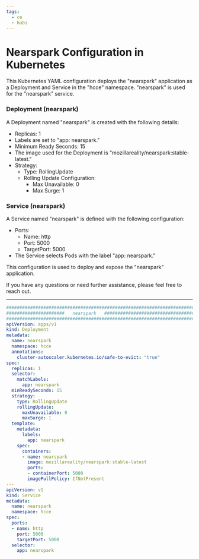 ```yaml
---
tags:
  - ce
  - hubs
---
```

# **Nearspark Configuration in Kubernetes**

This Kubernetes YAML configuration deploys the "nearspark" application as a Deployment and Service in the "hcce" namespace. "nearspark" is used for the "nearspark" service.

### Deployment (nearspark)

A Deployment named "nearspark" is created with the following details:

- Replicas: 1
- Labels are set to "app: nearspark."
- Minimum Ready Seconds: 15
- The image used for the Deployment is "mozillareality/nearspark:stable-latest."
- Strategy:
  - Type: RollingUpdate
  - Rolling Update Configuration:
    - Max Unavailable: 0
    - Max Surge: 1

### Service (nearspark)

A Service named "nearspark" is defined with the following configuration:

- Ports:
  - Name: http
  - Port: 5000
  - TargetPort: 5000
- The Service selects Pods with the label "app: nearspark."

This configuration is used to deploy and expose the "nearspark" application.

If you have any questions or need further assistance, please feel free to reach out.

---
```YAML
########################################################################
######################   nearspark   ###################################
########################################################################
apiVersion: apps/v1
kind: Deployment
metadata:
  name: nearspark
  namespace: hcce
  annotations:
    cluster-autoscaler.kubernetes.io/safe-to-evict: "true"
spec:
  replicas: 1 
  selector:
    matchLabels:
      app: nearspark
  minReadySeconds: 15
  strategy:
    type: RollingUpdate
    rollingUpdate: 
      maxUnavailable: 0
      maxSurge: 1
  template:
    metadata:
      labels:
        app: nearspark
    spec:
      containers:
      - name: nearspark
        image: mozillareality/nearspark:stable-latest
        ports:
        - containerPort: 5000
        imagePullPolicy: IfNotPresent
---
apiVersion: v1
kind: Service
metadata:
  name: nearspark
  namespace: hcce
spec:
  ports:
  - name: http
    port: 5000
    targetPort: 5000
  selector:
    app: nearspark        
```
